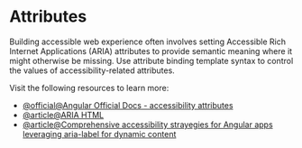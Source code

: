 # Attributes

Building accessible web experience often involves setting Accessible Rich Internet Applications (ARIA) attributes to provide semantic meaning where it might otherwise be missing. Use attribute binding template syntax to control the values of accessibility-related attributes.

Visit the following resources to learn more:

- [@official@Angular Official Docs - accessibility attributes](https://angular.dev/best-practices/a11y#accessibility-attributes)
- [@article@ARIA HTML](https://web.dev/learn/accessibility/aria-html/)
- [@article@Comprehensive accessibility strayegies for Angular apps leveraging aria-label for dynamic content](https://yasikahivin.medium.com/comprehensive-accessibility-strategies-for-angular-apps-leveraging-aria-label-for-dynamic-content-fdf114834317)
